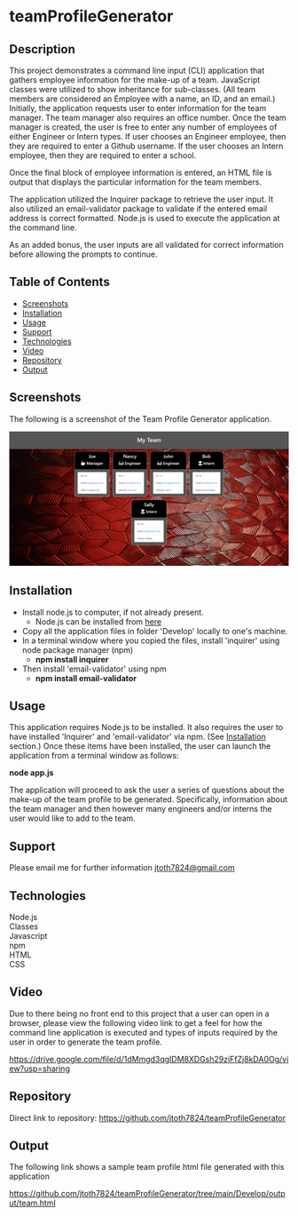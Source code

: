 # teamProfileGenerator

## Description

This project demonstrates a command line input (CLI) application that gathers employee information for the make-up of a team.    JavaScript classes were utilized to show inheritance for sub-classes.  (All team members are considered an Employee with a name, an ID, and an email.)  Initially, the application requests user to enter information for the team manager.   The team manager also requires an office number.  Once the team manager is created, the user is free to enter any number of employees of either Engineer or Intern types.  If user chooses an Engineer employee, then they are required to enter a Github username.  If the user chooses an Intern employee, then they are required to enter a school.

Once the final block of employee information is entered, an HTML file is output that displays the particular information for the team members.

The application utilized the Inquirer package to retrieve the user input.  It also utilized an email-validator package to validate if the entered email address is correct formatted.  Node.js is used to execute the application at the command line.

As an added bonus, the user inputs are all validated for correct information before allowing the prompts to continue.  

## Table of Contents

* [Screenshots](#Screenshots)
* [Installation](#Installation)
* [Usage](#Usage)
* [Support](#Support)
* [Technologies](#Technologies)
* [Video](#Video)
* [Repository](#Repository)
* [Output](#Output)

## Screenshots
 
The following is a screenshot of the Team Profile Generator application.

<p align="center">
  <img src="./Develop/images/teamProfileGenerator.png" alt="Team Profile Generator application screenshot">
</p>

## Installation

* Install node.js to computer, if not already present.
    * Node.js can be installed from [here](https://nodejs.org/en/)
* Copy all the application files in folder 'Develop' locally to one's machine.
* In a terminal window where you copied the files, install 'inquirer' using node package manager (npm)
    * **npm install inquirer**
* Then install 'email-validator' using npm
    * **npm install email-validator**

## Usage

This application requires Node.js to be installed.  It also requires the user to have installed 'Inquirer' and 'email-validator' via npm.  (See [Installation](#installation) section.)  Once these items have been installed, the user can launch the application from a terminal window as follows:

**node app.js**

The application will proceed to ask the user a series of questions about the make-up of the team profile to be generated.   Specifically, information about the team manager and then however many engineers and/or interns the user would like to add to the team.

## Support

Please email me for further information jtoth7824@gmail.com


## Technologies

<div>Node.js</div>
<div>Classes</div>
<div>Javascript</div>
<div>npm</div>
<div>HTML</div>
<div>CSS</div>

## Video

Due to there being no front end to this project that a user can open in a browser, please view the following video link to get a feel for how the command line application is executed and types of inputs required by the user in order to generate the team profile.

https://drive.google.com/file/d/1dMmgd3qgIDM8XDGsh29zjFfZj8kDA0Og/view?usp=sharing

## Repository

Direct link to repository:  https://github.com/jtoth7824/teamProfileGenerator

## Output

The following link shows a sample team profile html file generated with this application

https://github.com/jtoth7824/teamProfileGenerator/tree/main/Develop/output/team.html